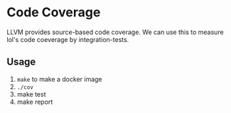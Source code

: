 # Code Coverage

LLVM provides source-based code coverage.
We can use this to measure lol's code coeverage by integration-tests.

## Usage

1. `make` to make a docker image
2. `./cov` 
3. make test
4. make report